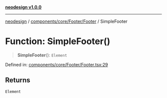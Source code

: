 [**neodesign v1.0.0**](../../../../../README.md)

***

[neodesign](../../../../../modules.md) / [components/core/Footer/Footer](../README.md) / SimpleFooter

# Function: SimpleFooter()

> **SimpleFooter**(): `Element`

Defined in: [components/core/Footer/Footer.tsx:29](https://github.com/mladjom/neodesign/blob/12ebc446849a001345c104056aef95c6372b148e/components/core/Footer/Footer.tsx#L29)

## Returns

`Element`
